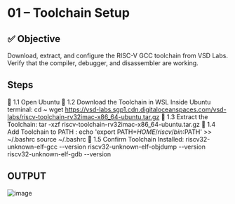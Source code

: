 # 01 – Toolchain Setup

## ✅ Objective
Download, extract, and configure the RISC-V GCC toolchain from VSD Labs. Verify that the compiler, debugger, and disassembler are working.

## Steps
🔹 1.1 Open Ubuntu 
🔹 1.2 Download the Toolchain in WSL Inside Ubuntu terminal: cd ~ wget https://vsd-labs.sgp1.cdn.digitaloceanspaces.com/vsd-labs/riscv-toolchain-rv32imac-x86_64-ubuntu.tar.gz
🔹 1.3 Extract the Toolchain: tar -xzf riscv-toolchain-rv32imac-x86_64-ubuntu.tar.gz 
🔹 1.4 Add Toolchain to PATH : echo 'export PATH=$HOME/riscv/bin:$PATH' >> ~/.bashrc 
                                source ~/.bashrc
🔹 1.5 Confirm Toolchain Installed: riscv32-unknown-elf-gcc --version 
                                    riscv32-unknown-elf-objdump --version 
                                    riscv32-unknown-elf-gdb --version 
## OUTPUT
  ![image](https://github.com/user-attachments/assets/a89ad280-4fa6-488a-8f50-fb05d658cef2)
  
                                    
